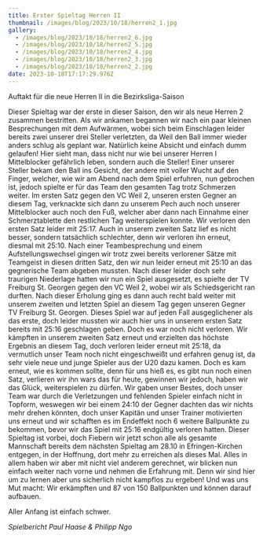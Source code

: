 ```yaml
---
title: Erster Spieltag Herren II
thumbnail: /images/blog/2023/10/18/herren2_1.jpg
gallery:
  - /images/blog/2023/10/18/herren2_6.jpg
  - /images/blog/2023/10/18/herren2_5.jpg
  - /images/blog/2023/10/18/herren2_4.jpg
  - /images/blog/2023/10/18/herren2_3.jpg
  - /images/blog/2023/10/18/herren2_2.jpg
date: 2023-10-18T17:17:29.976Z
---
```


Auftakt für die neue Herren II in die Bezirksliga-Saison

Dieser Spieltag war der erste in dieser Saison, den wir als neue Herren 2 zusammen bestritten. Als wir ankamen begannen wir nach ein paar kleinen Besprechungen mit dem Aufwärmen, wobei sich beim Einschlagen leider bereits zwei unserer drei Steller verletzten, da Weil den Ball immer wieder anders schlug als geplant war. Natürlich keine Absicht und einfach dumm gelaufen! Hier sieht man, dass nicht nur wie bei unserer Herren I Mittelblocker gefährlich leben, sondern auch die Steller! Einer unserer Steller bekam den Ball ins Gesicht, der andere mit voller Wucht auf den Finger, welcher, wie wir am Abend nach dem Spiel erfuhren, nun gebrochen ist, jedoch spielte er für das Team den gesamten Tag trotz Schmerzen weiter. Im ersten Satz gegen den VC Weil 2, unseren ersten Gegner an diesem Tag, verknackte sich dann zu unserem Pech auch noch unserer Mittelblocker auch noch den Fuß, welcher aber dann nach Einnahme einer Schmerztablette den restlichen Tag weiterspielen konnte. Wir verloren den ersten Satz leider mit 25:17. Auch in unserem zweiten Satz lief es nicht besser, sondern tatsächlich schlechter, denn wir verloren ihn erneut, diesmal mit 25:10. Nach einer Teambesprechung und einem Aufstellungswechsel gingen wir trotz zwei bereits verlorener Sätze mit Teamgeist in diesen dritten Satz, den wir nun leider erneut mit 25:10 an das gegnerische Team abgeben mussten. Nach dieser leider doch sehr traurigen Niederlage hatten wir nun ein Spiel ausgesetzt, es spielte der TV Freiburg St. Georgen gegen den VC Weil 2, wobei wir als Schiedsgericht ran durften. Nach dieser Erholung ging es dann auch recht bald weiter mit unserem zweiten und letzten Spiel an diesem Tag gegen unseren Gegner TV Freiburg St. Georgen. Dieses Spiel war auf jeden Fall ausgeglichener als das erste, doch leider mussten wir auch hier uns in unserem ersten Satz bereits mit 25:16 geschlagen geben. Doch es war noch nicht verloren. Wir kämpften in unserem zweiten Satz erneut und erzielten das höchste Ergebnis an diesem Tag, doch verloren leider erneut mit 25:18, da vermutlich unser Team noch nicht eingeschweißt und erfahren genug ist, da sehr viele neue und junge Spieler aus der U20 dazu kamen. Doch es kam erneut, wie es kommen sollte, denn für uns hieß es, es gibt nun noch einen Satz, verlieren wir ihn wars das für heute, gewinnen wir jedoch, haben wir das Glück, weiterspielen zu dürfen. Wir gaben unser Bestes, doch unser Team war durch die Verletzungen und fehlenden Spieler einfach nicht in Topform, weswegen wir bei einem 24:10 der Gegner dachten das wir nichts mehr drehen könnten, doch unser Kapitän und unser Trainer motivierten uns erneut und wir schafften es im Endeffekt noch 6 weitere Ballpunkte zu bekommen, bevor wir das Spiel mit 25:16 endgültig verloren hatten. Dieser Spieltag ist vorbei, doch Fiebern wir jetzt schon alle als gesamte Mannschaft bereits dem nächsten Spieltag am 28.10 in Efringen-Kirchen entgegen, in der Hoffnung, dort mehr zu erreichen als dieses Mal. Alles in allem haben wir aber mit nicht viel anderem gerechnet, wir blicken nun einfach weiter nach vorne und nehmen die Erfahrung mit. Denn wir sind hier um zu lernen aber uns sicherlich nicht kampflos zu ergeben! Und was uns Mut macht: Wir erkämpften und 87 von 150 Ballpunkten und können darauf aufbauen.

Aller Anfang ist einfach schwer.

_Spielbericht Paul Haase & Philipp Ngo_
